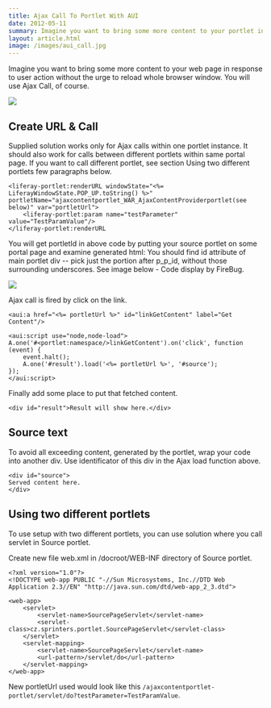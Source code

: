 ```yaml
---
title: Ajax Call To Portlet With AUI
date: 2012-05-11
summary: Imagine you want to bring some more content to your portlet in response to user action, without the urge to reload whole browser window. You will use good ol' Ajax Call, of course.
layout: article.html
image: /images/aui_call.jpg
---
```


Imagine you want to bring some more content to your web page in response to user action without the urge to reload whole browser window. You will use Ajax Call, of course.

![](/images/aui_call.jpg)

## Create URL & Call

Supplied solution works only for Ajax calls within one portlet instance. It should also work for calls between different portlets within same portal page. If you want to call different portlet, see section Using two different portlets few paragraphs below.

    <liferay-portlet:renderURL windowState="<%= LiferayWindowState.POP_UP.toString() %>" portletName="ajaxcontentportlet_WAR_AjaxContentProviderportlet(see below)" var="portletUrl">
        <liferay-portlet:param name="testParameter" value="TestParamValue"/>
    </liferay-portlet:renderURL

You will get portletId in above code by putting your source portlet on some portal page and examine generated html: You should find id attribute of main portlet div -- pick just the portion after p_p_id, without those surrounding underscores. See image below - Code display by FireBug.

![](/images/aui_firebug.jpg)

Ajax call is fired by click on the link.

    <aui:a href="<%= portletUrl %>" id="linkGetContent" label="Get Content"/>

    <aui:script use="node,node-load">
    A.one('#<portlet:namespace/>linkGetContent').on('click', function (event) {
        event.halt();
        A.one('#result').load('<%= portletUrl %>', '#source');
    });
    </aui:script>

Finally add some place to put that fetched content.

    <div id="result">Result will show here.</div>

## Source text

To avoid all exceeding content, generated by the portlet, wrap your code into another div. Use identificator of this div in the Ajax load function above.

    <div id="source">
    Served content here.
    </div>

## Using two different portlets

To use setup with two different portlets, you can use solution where you call servlet in Source portlet.

Create new file web.xml in /docroot/WEB-INF directory of Source portlet.

    <?xml version="1.0"?>
    <!DOCTYPE web-app PUBLIC "-//Sun Microsystems, Inc.//DTD Web Application 2.3//EN" "http://java.sun.com/dtd/web-app_2_3.dtd">

    <web-app>
        <servlet>
            <servlet-name>SourcePageServlet</servlet-name>
            <servlet-class>cz.sprinters.portlet.SourcePageServlet</servlet-class>
        </servlet>
        <servlet-mapping>
            <servlet-name>SourcePageServlet</servlet-name>
            <url-pattern>/servlet/do</url-pattern>
        </servlet-mapping>
    </web-app>

New portletUrl used would look like this `/ajaxcontentportlet-portlet/servlet/do?testParameter=TestParamValue`.